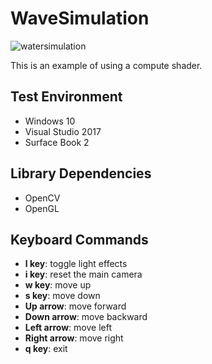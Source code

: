 # WaveSimulation

![watersimulation](https://user-images.githubusercontent.com/17864157/62009307-cfbe2080-b198-11e9-8432-5c816884edf6.gif)

This is an example of using a compute shader.

## Test Environment
  * Windows 10
  * Visual Studio 2017
  * Surface Book 2
  
## Library Dependencies
  * OpenCV
  * OpenGL

## Keyboard Commands
  * **l key**: toggle light effects
  * **i key**: reset the main camera
  * **w key**: move up
  * **s key**: move down
  * **Up arrow**: move forward
  * **Down arrow**: move backward
  * **Left arrow**: move left
  * **Right arrow**: move right
  * **q key**: exit
